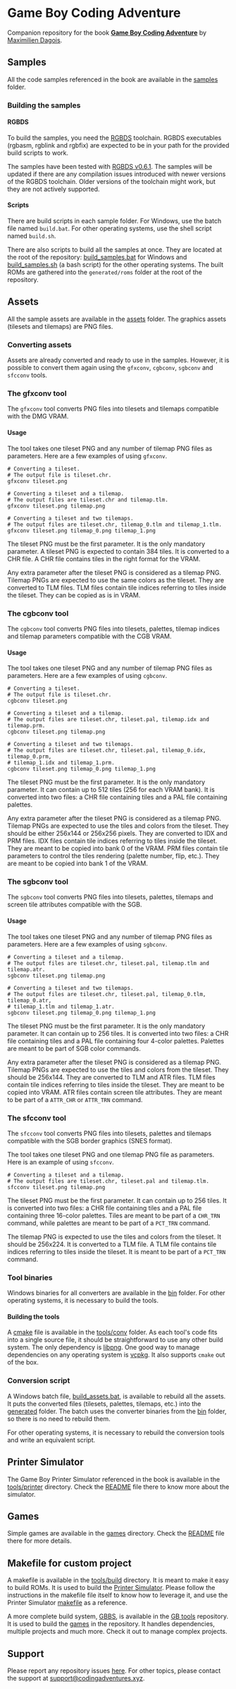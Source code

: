 # Game Boy Coding Adventure

Companion repository for the book [**Game Boy Coding Adventure**](https://mdagois.gumroad.com/l/CODQn) by [Maximilien Dagois](https://mdagois.gumroad.com/).

## Samples

All the code samples referenced in the book are available in the [samples](samples) folder.

### Building the samples

#### RGBDS

To build the samples, you need the [RGBDS](https://rgbds.gbdev.io/) toolchain.
RGBDS executables (rgbasm, rgblink and rgbfix) are expected to be in your path for the provided build scripts to work.

The samples have been tested with [RGBDS v0.6.1](https://github.com/gbdev/rgbds/releases/tag/v0.6.1).
The samples will be updated if there are any compilation issues introduced with newer versions of the RGBDS toolchain.
Older versions of the toolchain might work, but they are not actively supported.

#### Scripts

There are build scripts in each sample folder.
For Windows, use the batch file named `build.bat`.
For other operating systems, use the shell script named `build.sh`.

There are also scripts to build all the samples at once.
They are located at the root of the repository: [build_samples.bat](build_samples.bat) for Windows and [build_samples.sh](build_samples.sh) (a bash script) for the other operating systems.
The built ROMs are gathered into the `generated/roms` folder at the root of the repository.

## Assets

All the sample assets are available in the [assets](assets) folder.
The graphics assets (tilesets and tilemaps) are PNG files.

### Converting assets

Assets are already converted and ready to use in the samples.
However, it is possible to convert them again using the `gfxconv`, `cgbconv`, `sgbconv` and `sfcconv` tools.

### The gfxconv tool

The `gfxconv` tool converts PNG files into tilesets and tilemaps compatible with the DMG VRAM.

#### Usage

The tool takes one tileset PNG and any number of tilemap PNG files as parameters.
Here are a few examples of using `gfxconv`.

```
# Converting a tileset.
# The output file is tileset.chr.
gfxconv tileset.png

# Converting a tileset and a tilemap.
# The output files are tileset.chr and tilemap.tlm.
gfxconv tileset.png tilemap.png

# Converting a tileset and two tilemaps.
# The output files are tileset.chr, tilemap_0.tlm and tilemap_1.tlm.
gfxconv tileset.png tilemap_0.png tilemap_1.png
```

The tileset PNG must be the first parameter.
It is the only mandatory parameter.
A tileset PNG is expected to contain 384 tiles.
It is converted to a CHR file.
A CHR file contains tiles in the right format for the VRAM.

Any extra parameter after the tileset PNG is considered as a tilemap PNG.
Tilemap PNGs are expected to use the same colors as the tileset.
They are converted to TLM files.
TLM files contain tile indices referring to tiles inside the tileset.
They can be copied as is in VRAM.

### The cgbconv tool

The `cgbconv` tool converts PNG files into tilesets, palettes, tilemap indices and tilemap parameters compatible with the CGB VRAM.

#### Usage

The tool takes one tileset PNG and any number of tilemap PNG files as parameters.
Here are a few examples of using `cgbconv`.

```
# Converting a tileset.
# The output file is tileset.chr.
cgbconv tileset.png

# Converting a tileset and a tilemap.
# The output files are tileset.chr, tileset.pal, tilemap.idx and tilemap.prm.
cgbconv tileset.png tilemap.png

# Converting a tileset and two tilemaps.
# The output files are tileset.chr, tileset.pal, tilemap_0.idx, tilemap_0.prm,
# tilemap_1.idx and tilemap_1.prm.
cgbconv tileset.png tilemap_0.png tilemap_1.png
```

The tileset PNG must be the first parameter.
It is the only mandatory parameter.
It can contain up to 512 tiles (256 for each VRAM bank).
It is converted into two files: a CHR file containing tiles and a PAL file containing palettes.

Any extra parameter after the tileset PNG is considered as a tilemap PNG.
Tilemap PNGs are expected to use the tiles and colors from the tileset.
They should be either 256x144 or 256x256 pixels.
They are converted to IDX and PRM files.
IDX files contain tile indices referring to tiles inside the tileset.
They are meant to be copied into bank 0 of the VRAM.
PRM files contain tile parameters to control the tiles rendering (palette number, flip, etc.).
They are meant to be copied into bank 1 of the VRAM.

### The sgbconv tool

The `sgbconv` tool converts PNG files into tilesets, palettes, tilemaps and screen tile attributes compatible with the SGB.

#### Usage

The tool takes one tileset PNG and any number of tilemap PNG files as parameters.
Here are a few examples of using `sgbconv`.

```
# Converting a tileset and a tilemap.
# The output files are tileset.chr, tileset.pal, tilemap.tlm and tilemap.atr.
sgbconv tileset.png tilemap.png

# Converting a tileset and two tilemaps.
# The output files are tileset.chr, tileset.pal, tilemap_0.tlm, tilemap_0.atr,
# tilemap_1.tlm and tilemap_1.atr.
sgbconv tileset.png tilemap_0.png tilemap_1.png
```

The tileset PNG must be the first parameter.
It is the only mandatory parameter.
It can contain up to 256 tiles.
It is converted into two files: a CHR file containing tiles and a PAL file containing four 4-color palettes.
Palettes are meant to be part of SGB color commands.

Any extra parameter after the tileset PNG is considered as a tilemap PNG.
Tilemap PNGs are expected to use the tiles and colors from the tileset.
They should be 256x144.
They are converted to TLM and ATR files.
TLM files contain tile indices referring to tiles inside the tileset.
They are meant to be copied into VRAM.
ATR files contain screen tile attributes.
They are meant to be part of a `ATTR_CHR` or `ATTR_TRN` command.

### The sfcconv tool

The `sfcconv` tool converts PNG files into tilesets, palettes and tilemaps compatible with the SGB border graphics (SNES format).

The tool takes one tileset PNG and one tilemap PNG file as parameters.
Here is an example of using `sfcconv`.

```
# Converting a tileset and a tilemap.
# The output files are tileset.chr, tileset.pal and tilemap.tlm.
sfcconv tileset.png tilemap.png
```

The tileset PNG must be the first parameter.
It can contain up to 256 tiles.
It is converted into two files: a CHR file containing tiles and a PAL file containing three 16-color palettes.
Tiles are meant to be part of a `CHR_TRN` command, while palettes are meant to be part of a `PCT_TRN` command.

The tilemap PNG is expected to use the tiles and colors from the tileset.
It should be 256x224.
It is converted to a TLM file.
A TLM file contains tile indices referring to tiles inside the tileset.
It is meant to be part of a `PCT_TRN` command.

### Tool binaries

Windows binaries for all converters are available in the [bin](bin) folder.
For other operating systems, it is necessary to build the tools.

#### Building the tools

A [cmake](https://cmake.org/) file is available in the [tools/conv](tools/conv) folder.
As each tool's code fits into a single source file, it should be straightforward to use any other build system.
The only dependency is [libpng](http://www.libpng.org/pub/png/libpng.html).
One good way to manage dependencies on any operating system is [vcpkg](https://vcpkg.io/).
It also supports `cmake` out of the box.

### Conversion script

A Windows batch file, [build_assets.bat](build_assets.bat), is available to rebuild all the assets.
It puts the converted files (tilesets, palettes, tilemaps, etc.) into the [generated](generated) folder.
The batch uses the converter binaries from the [bin](bin) folder, so there is no need to rebuild them.

For other operating systems, it is necessary to rebuild the conversion tools and write an equivalent script.

## Printer Simulator

The Game Boy Printer Simulator referenced in the book is available in the [tools/printer](tools/printer) directory.
Check the [README](tools/printer/README.md) file there to know more about the simulator.

## Games

Simple games are available in the [games](games) directory.
Check the [README](games/README.md) file there for more details.

## Makefile for custom project

A makefile is available in the [tools/build](tools/build) directory.
It is meant to make it easy to build ROMs.
It is used to build the [Printer Simulator](tools/printer).
Please follow the instructions in the makefile file itself to know how to leverage it, and use the Printer Simulator [makefile](tools/printer/makefile) as a reference.

A more complete build system, [GBBS](https://github.com/mdagois/gbtools/gbbs), is available in the [GB tools](https://github.com/mdagois/gbtools) repository.
It is used to build the [games](games) in the repository.
It handles dependencies, multiple projects and much more.
Check it out to manage complex projects.

## Support

Please report any repository issues [here](https://github.com/mdagois/gca/issues).
For other topics, please contact the support at support@codingadventures.xyz.

